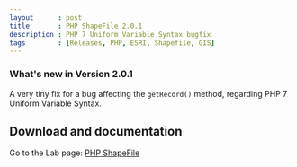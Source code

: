 ```yaml
---
layout      : post
title       : PHP ShapeFile 2.0.1
description : PHP 7 Uniform Variable Syntax bugfix
tags        : [Releases, PHP, ESRI, Shapefile, GIS]
---
```



### What's new in Version 2.0.1

A very tiny fix for a bug affecting the `getRecord()` method, regarding PHP 7 Uniform Variable Syntax.


## Download and documentation

Go to the Lab page: [PHP ShapeFile](/labs/php-shapefile/)
